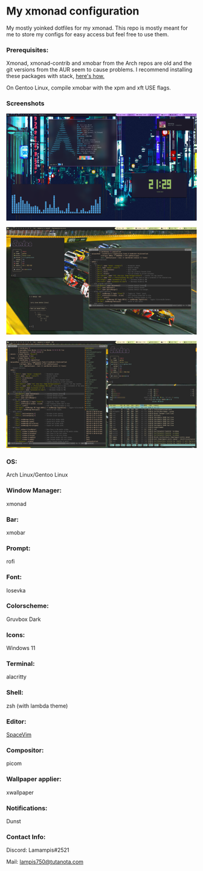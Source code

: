 # My xmonad configuration
 My mostly yoinked dotfiles for my xmonad. This repo is mostly meant for me to store my configs for easy access but feel free to use them.

### Prerequisites: 

 Xmonad, xmonad-contrib and xmobar from the Arch repos are old and the git versions from the AUR seem to cause problems.
I recommend installing these packages with stack, [here's how.](https://brianbuccola.com/how-to-install-xmonad-and-xmobar-via-stack/)

On Gentoo Linux, compile xmobar with the xpm and xft USE flags. 

### Screenshots

![](desktopscreenshot.png)

![](1678902994.png)

![](1678903064.png)

### OS: 
Arch Linux/Gentoo Linux

### Window Manager: 
xmonad 

### Bar: 
xmobar

### Prompt: 
rofi

### Font: 
Iosevka

### Colorscheme: 
Gruvbox Dark

### Icons: 
Windows 11

### Terminal: 
alacritty

### Shell: 
zsh (with lambda theme)

### Editor:
[SpaceVim](https://spacevim.org/)

### Compositor: 
picom

### Wallpaper applier: 
xwallpaper

### Notifications: 
Dunst

### Contact Info:

Discord: Lamampis#2521

Mail: lampis750@tutanota.com
